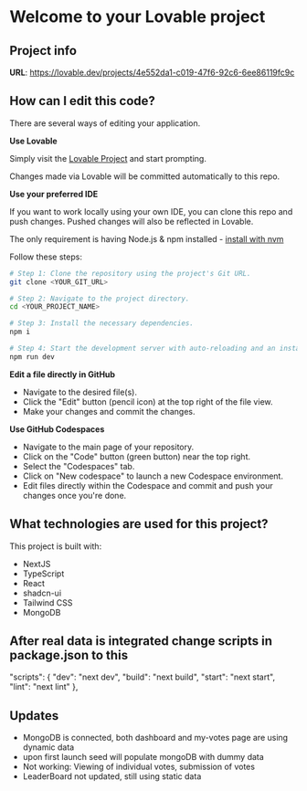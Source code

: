 # Welcome to your Lovable project

## Project info

**URL**: https://lovable.dev/projects/4e552da1-c019-47f6-92c6-6ee86119fc9c

## How can I edit this code?

There are several ways of editing your application.

**Use Lovable**

Simply visit the [Lovable Project](https://lovable.dev/projects/4e552da1-c019-47f6-92c6-6ee86119fc9c) and start prompting.

Changes made via Lovable will be committed automatically to this repo.

**Use your preferred IDE**

If you want to work locally using your own IDE, you can clone this repo and push changes. Pushed changes will also be reflected in Lovable.

The only requirement is having Node.js & npm installed - [install with nvm](https://github.com/nvm-sh/nvm#installing-and-updating)

Follow these steps:

```sh
# Step 1: Clone the repository using the project's Git URL.
git clone <YOUR_GIT_URL>

# Step 2: Navigate to the project directory.
cd <YOUR_PROJECT_NAME>

# Step 3: Install the necessary dependencies.
npm i

# Step 4: Start the development server with auto-reloading and an instant preview.
npm run dev
```

**Edit a file directly in GitHub**

- Navigate to the desired file(s).
- Click the "Edit" button (pencil icon) at the top right of the file view.
- Make your changes and commit the changes.

**Use GitHub Codespaces**

- Navigate to the main page of your repository.
- Click on the "Code" button (green button) near the top right.
- Select the "Codespaces" tab.
- Click on "New codespace" to launch a new Codespace environment.
- Edit files directly within the Codespace and commit and push your changes once you're done.

## What technologies are used for this project?

This project is built with:

- NextJS
- TypeScript
- React
- shadcn-ui
- Tailwind CSS
- MongoDB

## After real data is integrated change scripts in package.json to this

"scripts": {
"dev": "next dev",
"build": "next build",
"start": "next start",
"lint": "next lint"
},

## Updates

- MongoDB is connected, both dashboard and my-votes page are using dynamic data
- upon first launch seed will populate mongoDB with dummy data
- Not working: Viewing of individual votes, submission of votes
- LeaderBoard not updated, still using static data
